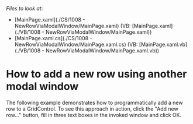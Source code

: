 <!-- default file list -->
*Files to look at*:

* [MainPage.xaml](./CS/1008 - NewRowViaModalWindow/MainPage.xaml) (VB: [MainPage.xaml](./VB/1008 - NewRowViaModalWindow/MainPage.xaml))
* [MainPage.xaml.cs](./CS/1008 - NewRowViaModalWindow/MainPage.xaml.cs) (VB: [MainPage.xaml.vb](./VB/1008 - NewRowViaModalWindow/MainPage.xaml.vb))
<!-- default file list end -->
# How to add a new row using another modal window


<p>The following example demonstrates how to programmatically add a new row to a GridControl. To see this approach in action, click the "Add new row..." button, fill in three text boxes in the invoked window and click OK.<br />
</p>

<br/>



